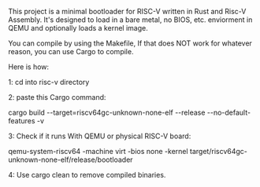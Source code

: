 This project is a minimal bootloader for RISC-V written in Rust and Risc-V Assembly. It's designed to load in a bare metal, no BIOS, etc. enviorment in QEMU and optionally loads a kernel image.

You can compile by using the Makefile, 
If that does NOT work for whatever reason, you can use Cargo to compile.

Here is how:

1: cd into risc-v directory

2: paste this Cargo command:

cargo build --target=riscv64gc-unknown-none-elf --release --no-default-features -v

3: Check if it runs With QEMU or physical RISC-V board:

 qemu-system-riscv64 -machine virt -bios none -kernel target/riscv64gc-unknown-none-elf/release/bootloader

4: Use cargo clean to remove compiled binaries.
